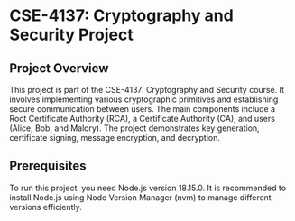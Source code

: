 # CSE-4137: Cryptography and Security Project

## Project Overview
This project is part of the CSE-4137: Cryptography and Security course. It involves implementing various cryptographic primitives and establishing secure communication between users. The main components include a Root Certificate Authority (RCA), a Certificate Authority (CA), and users (Alice, Bob, and Malory). The project demonstrates key generation, certificate signing, message encryption, and decryption.

## Prerequisites
To run this project, you need Node.js version 18.15.0. It is recommended to install Node.js using Node Version Manager (nvm) to manage different versions efficiently.
